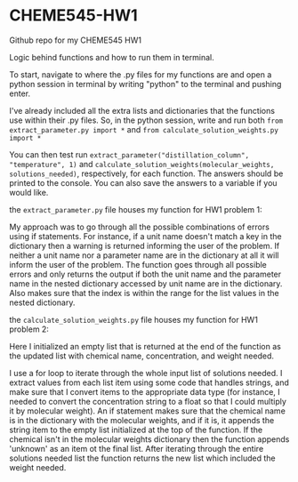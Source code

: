 # CHEME545-HW1
Github repo for my CHEME545 HW1

Logic behind functions and how to run them in terminal.

To start, navigate to where the .py files for my functions are and open a python session in terminal by writing "python" to the terminal and pushing enter.

I've already included all the extra lists and dictionaries that the functions use within their .py files. So, in the python session, write and run both `from extract_parameter.py import *` and `from calculate_solution_weights.py import *`

You can then test run `extract_parameter("distillation_column", "temperature", 1)` and `calculate_solution_weights(molecular_weights, solutions_needed)`, respectively, for each function. The answers should be printed to the console. You can also save the answers to a variable if you would like.

the `extract_parameter.py` file houses my function for HW1 problem 1:

My approach was to go through all the possible combinations of errors using if statements. For instance, if a unit name doesn't match a key in the dictionary then a warning is returned informing the user of the problem. If neither a unit name nor a parameter name are in the dictionary at all it will inform the user of the problem. The function goes through all possible errors and only returns the output if both the unit name and the parameter name in the nested dictionary accessed by unit name are in the dictionary. Also makes sure that the index is within the range for the list values in the nested dictionary.

the `calculate_solution_weights.py` file houses my function for HW1 problem 2:

Here I initialized an empty list that is returned at the end of the function as the updated list with chemical name, concentration, and weight needed.

I use a for loop to iterate through the whole input list of solutions needed. I extract values from each list item using some code that handles strings, and make sure that I convert items to the appropriate data type (for instance, I needed to convert the concentration string to a float so that I could multiply it by molecular weight). An if statement makes sure that the chemical name is in the dictionary with the molecular weights, and if it is, it appends the string item to the empty list initialized at the top of the function. If the chemical isn't in the molecular weights dictionary then the function appends 'unknown' as an item ot the final list. After iterating through the entire solutions needed list the function returns the new list which included the weight needed.


